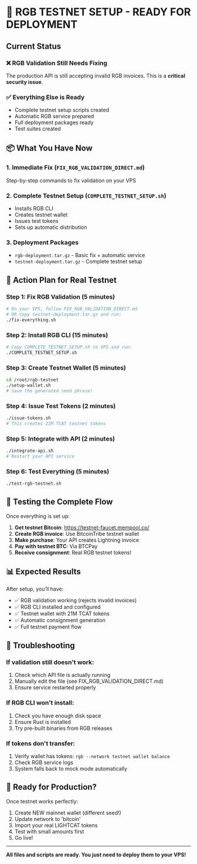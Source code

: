 # 🚀 RGB TESTNET SETUP - READY FOR DEPLOYMENT

## Current Status

### ❌ RGB Validation Still Needs Fixing
The production API is still accepting invalid RGB invoices. This is a **critical security issue**.

### ✅ Everything Else is Ready
- Complete testnet setup scripts created
- Automatic RGB service prepared
- Full deployment packages ready
- Test suites created

## 📦 What You Have Now

### 1. **Immediate Fix** (`FIX_RGB_VALIDATION_DIRECT.md`)
Step-by-step commands to fix validation on your VPS

### 2. **Complete Testnet Setup** (`COMPLETE_TESTNET_SETUP.sh`)
- Installs RGB CLI
- Creates testnet wallet
- Issues test tokens
- Sets up automatic distribution

### 3. **Deployment Packages**
- `rgb-deployment.tar.gz` - Basic fix + automatic service
- `testnet-deployment.tar.gz` - Complete testnet setup

## 🎯 Action Plan for Real Testnet

### Step 1: Fix RGB Validation (5 minutes)
```bash
# On your VPS, follow FIX_RGB_VALIDATION_DIRECT.md
# OR copy testnet-deployment.tar.gz and run:
./fix-everything.sh
```

### Step 2: Install RGB CLI (15 minutes)
```bash
# Copy COMPLETE_TESTNET_SETUP.sh to VPS and run:
./COMPLETE_TESTNET_SETUP.sh
```

### Step 3: Create Testnet Wallet (5 minutes)
```bash
cd /root/rgb-testnet
./setup-wallet.sh
# Save the generated seed phrase!
```

### Step 4: Issue Test Tokens (2 minutes)
```bash
./issue-tokens.sh
# This creates 21M TCAT testnet tokens
```

### Step 5: Integrate with API (2 minutes)
```bash
./integrate-api.sh
# Restart your API service
```

### Step 6: Test Everything (5 minutes)
```bash
./test-rgb-testnet.sh
```

## 🧪 Testing the Complete Flow

Once everything is set up:

1. **Get testnet Bitcoin**: https://testnet-faucet.mempool.co/
2. **Create RGB invoice**: Use BitcoinTribe testnet wallet
3. **Make purchase**: Your API creates Lightning invoice
4. **Pay with testnet BTC**: Via BTCPay
5. **Receive consignment**: Real RGB testnet tokens!

## 📊 Expected Results

After setup, you'll have:
- ✅ RGB validation working (rejects invalid invoices)
- ✅ RGB CLI installed and configured
- ✅ Testnet wallet with 21M TCAT tokens
- ✅ Automatic consignment generation
- ✅ Full testnet payment flow

## 🔧 Troubleshooting

### If validation still doesn't work:
1. Check which API file is actually running
2. Manually edit the file (see FIX_RGB_VALIDATION_DIRECT.md)
3. Ensure service restarted properly

### If RGB CLI won't install:
1. Check you have enough disk space
2. Ensure Rust is installed
3. Try pre-built binaries from RGB releases

### If tokens don't transfer:
1. Verify wallet has tokens: `rgb --network testnet wallet balance`
2. Check RGB service logs
3. System falls back to mock mode automatically

## 🎉 Ready for Production?

Once testnet works perfectly:
1. Create NEW mainnet wallet (different seed!)
2. Update network to 'bitcoin'
3. Import your real LIGHTCAT tokens
4. Test with small amounts first
5. Go live!

---

**All files and scripts are ready. You just need to deploy them to your VPS!**